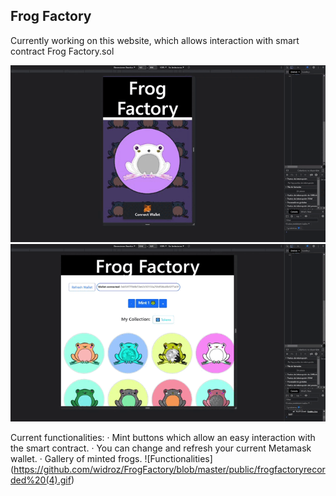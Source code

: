 ## Frog Factory

Currently working on this website, which allows interaction with smart contract Frog Factory.sol


![Responsive Design](https://github.com/widroz/FrogFactory/blob/master/public/frogfactoryrecorded%20(1).gif)
![Responsive Design 2](https://github.com/widroz/FrogFactory/blob/master/public/frogfactoryrecorded%20(2).gif)

Current functionalities:
· Mint buttons which allow an easy interaction with the smart contract.
· You can change and refresh your current Metamask wallet.
· Gallery of minted frogs.
![Functionalities] (https://github.com/widroz/FrogFactory/blob/master/public/frogfactoryrecorded%20(4).gif)

